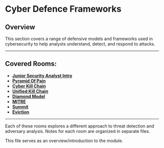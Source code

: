 # Cyber Defence Frameworks

## Overview

This section covers a range of defensive models and frameworks used in cybersecurity to help analysts understand, detect, and respond to attacks.

---

## Covered Rooms:

- [**Junior Security Analyst Intro**](M01_Cyber_Defence_Frameworks/01_Junior_Security_Analyst_Intro.md)
- [**Pyramid Of Pain**](M01_Cyber_Defence_Frameworks/02_Pyramid_of_Pain.md)
- [**Cyber Kill Chain**](M01_Cyber_Defence_Frameworks/03_Cyber_Kill_Chain.md)
- [**Unified Kill Chain**](M01_Cyber_Defence_Frameworks/04_Unified_Kill_Chain.md)
- [**Diamond Model**](M01_Cyber_Defence_Frameworks/05_Diamond_Model.md)
- [**MITRE**](M01_Cyber_Defence_Frameworks/06_MITRE.md)
- [**Summit**](M01_Cyber_Defence_Frameworks/07_Summit.md)
- [**Eviction**](M01_Cyber_Defence_Frameworks/08_Eviction.md)

---

Each of these rooms explores a different approach to threat detection and adversary analysis. Notes for each room are organized in separate files.

This file serves as an overview/introduction to the module.
